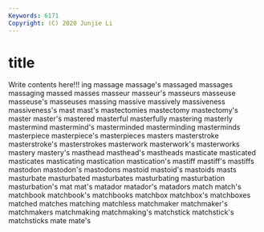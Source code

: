 ```yaml
---
Keywords: 6171
Copyright: (C) 2020 Junjie Li
---
```


# title

Write contents here!!!
ing 
massage 
massage's 
massaged 
massages 
massaging 
massed 
masses
masseur 
masseur's 
masseurs 
masseuse 
masseuse's 
masseuses 
massing 
massive 
massively 
massiveness
massiveness's 
mast 
mast's 
mastectomies 
mastectomy 
mastectomy's 
master 
master's 
mastered 
masterful
masterfully 
mastering 
masterly 
mastermind 
mastermind's 
masterminded 
masterminding 
masterminds 
masterpiece 
masterpiece's
masterpieces 
masters 
masterstroke 
masterstroke's 
masterstrokes 
masterwork 
masterwork's 
masterworks 
mastery 
mastery's
masthead 
masthead's 
mastheads 
masticate 
masticated 
masticates 
masticating 
mastication 
mastication's 
mastiff
mastiff's 
mastiffs 
mastodon 
mastodon's 
mastodons 
mastoid 
mastoid's 
mastoids 
masts 
masturbate
masturbated 
masturbates 
masturbating 
masturbation 
masturbation's 
mat 
mat's 
matador 
matador's 
matadors
match 
match's 
matchbook 
matchbook's 
matchbooks 
matchbox 
matchbox's 
matchboxes 
matched 
matches
matching 
matchless 
matchmaker 
matchmaker's 
matchmakers 
matchmaking 
matchmaking's 
matchstick 
matchstick's 
matchsticks
mate 
mate's 
